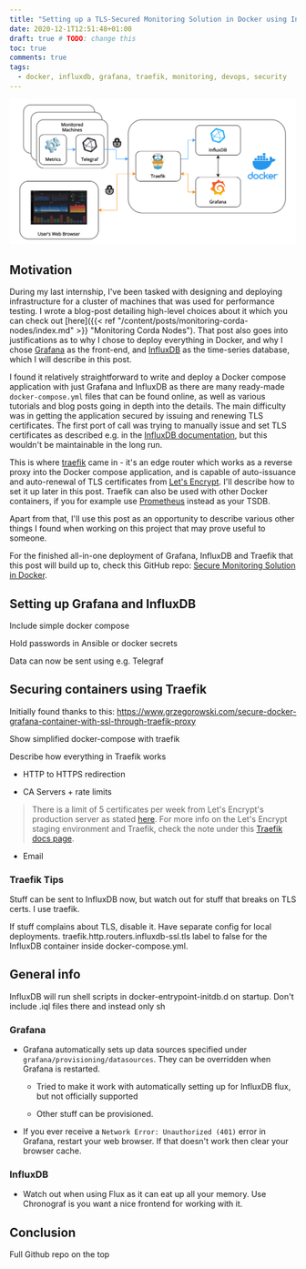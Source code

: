 ```yaml
---
title: "Setting up a TLS-Secured Monitoring Solution in Docker using InfluxDB, Grafana and Traefik"
date: 2020-12-1T12:51:48+01:00
draft: true # TODO: change this
toc: true
comments: true
tags:
  - docker, influxdb, grafana, traefik, monitoring, devops, security
---
```


![Architecture Diagram](img/diagram.png)

## Motivation

During my last internship, I've been tasked with designing and deploying infrastructure for a cluster of machines that was used for performance testing. I wrote a blog-post detailing high-level choices about it which you can check out [here]({{< ref "/content/posts/monitoring-corda-nodes/index.md" >}} "Monitoring Corda Nodes"). That post also goes into justifications as to why I chose to deploy everything in Docker, and why I chose [Grafana](https://grafana.com/) as the front-end, and [InfluxDB](https://www.influxdata.com/products/influxdb/) as the time-series database, which I will describe in this post.

I found it relatively straightforward to write and deploy a Docker compose application with just Grafana and InfluxDB as there are many ready-made `docker-compose.yml` files that can be found online, as well as various tutorials and blog posts going in depth into the details. The main difficulty was in getting the application secured by issuing and renewing TLS certificates. The first port of call was trying to manually issue and set TLS certificates as described e.g. in the [InfluxDB documentation](https://docs.influxdata.com/influxdb/v1.7/administration/https_setup/), but this wouldn't be maintainable in the long run.

This is where [traefik](https://traefik.io/traefik/) came in - it's an edge router which works as a reverse proxy into the Docker compose application, and is capable of auto-issuance and auto-renewal of TLS certificates from [Let's Encrypt](https://letsencrypt.org/). I'll describe how to set it up later in this post. Traefik can also be used with other Docker containers, if you for example use [Prometheus](https://prometheus.io/) instead as your TSDB.

Apart from that, I'll use this post as an opportunity to describe various other things I found when working on this project that may prove useful to someone.

For the finished all-in-one deployment of Grafana, InfluxDB and Traefik that this post will build up to, check this GitHub repo: [Secure Monitoring Solution in Docker](https://github.com/dominikrys/docker-influxdb-grafana-traefik).

## Setting up Grafana and InfluxDB

Include simple docker compose

Hold passwords in Ansible or docker secrets

Data can now be sent using e.g. Telegraf

## Securing containers using Traefik

Initially found thanks to this: https://www.grzegorowski.com/secure-docker-grafana-container-with-ssl-through-traefik-proxy

Show simplified docker-compose with traefik

Describe how everything in Traefik works

- HTTP to HTTPS redirection

- CA Servers + rate limits

> There is a limit of 5 certificates per week from Let's Encrypt's production server as stated [here](https://letsencrypt.org/docs/rate-limits/). For more info on the Let's Encrypt staging environment and Traefik, check the note under this [Traefik docs page](https://docs.traefik.io/v2.0/user-guides/docker-compose/acme-tls/#setup).

- Email

### Traefik Tips

Stuff can be sent to InfluxDB now, but watch out for stuff that breaks on TLS certs. I use traefik.

If stuff complains about TLS, disable it. Have separate config for local deployments. traefik.http.routers.influxdb-ssl.tls label to false for the InfluxDB container inside docker-compose.yml.

## General info

InfluxDB will run shell scripts in docker-entrypoint-initdb.d on startup. Don't include .iql files there and instead only sh

### Grafana

- Grafana automatically sets up data sources specified under `grafana/provisioning/datasources`. They can be overridden when Grafana is restarted.

  - Tried to make it work with automatically setting up for InfluxDB flux, but not officially supported

  - Other stuff can be provisioned.

- If you ever receive a `Network Error: Unauthorized (401)` error in Grafana, restart your web browser. If that doesn't work then clear your browser cache.

### InfluxDB

- Watch out when using Flux as it can eat up all your memory. Use Chronograf is you want a nice frontend for working with it.

## Conclusion

Full Github repo on the top
